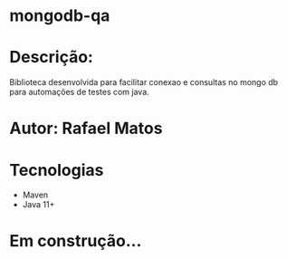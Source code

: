 # mongodb-qa
# Descrição:
Biblioteca desenvolvida para facilitar conexao e consultas no mongo db para automações de testes com java.


# Autor: Rafael Matos

# Tecnologias
- Maven
- Java 11+

# Em construção...